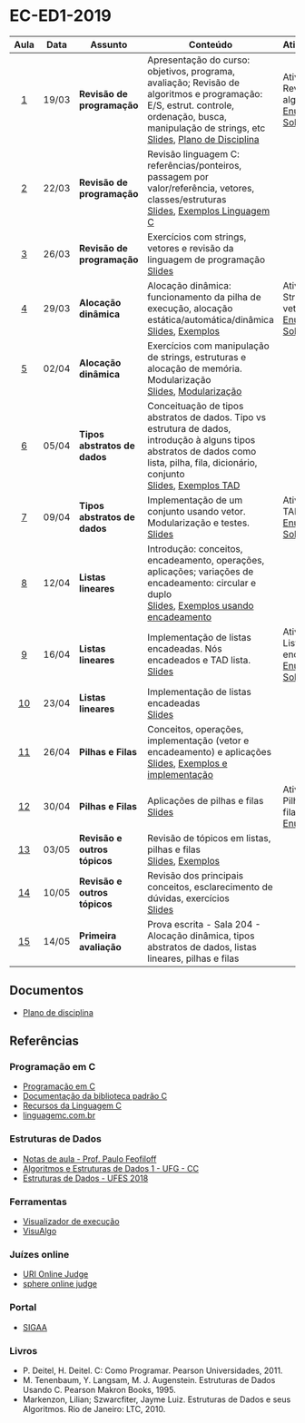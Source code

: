 # EC-ED1-2019


|Aula|Data|Assunto|Conteúdo|Atividade|
|:--:|:--:|-------|--------|:--------|
| [1](./Aula1/) | 19/03 | **Revisão de programação** | Apresentação do curso: objetivos, programa, avaliação; Revisão de algoritmos e programação: E/S, estrut. controle, ordenação, busca, manipulação de strings, etc<br/>[Slides](https://docs.google.com/presentation/d/1512S2YVKi4uvKyb707CTPTe75GNIxNfLzOJ0duFmHX4/), [Plano de Disciplina](./Aula1/1553028109770-PLA-1001193-Gustavo%20Cipriano%20Mota%20Sousa.pdf) | Atividade 1: Revisão de algoritmos<br/> [Enunciado](./Aula1/Lista1.pdf), [Solução](./Lista1)|
| [2](./Aula2/) | 22/03 | **Revisão de programação** | Revisão linguagem C: referências/ponteiros, passagem por valor/referência, vetores, classes/estruturas<br/>[Slides](https://docs.google.com/presentation/d/1Fp9ax2kFu3ngFwbXkXDi6wCVvn2WrT2ZYkXuuQdTeXQ/), [Exemplos Linguagem C](./Aula2/LinguagemC.md) | &nbsp;|
| [3](./Aula3/) | 26/03 | **Revisão de programação** | Exercícios com strings, vetores e revisão da linguagem de programação<br/>[Slides](https://docs.google.com/presentation/d/1KnTs1kkZctaoxAlFg3fxlT8CrUv8FFTTn0YNDpQdPV0/) | &nbsp;|
| [4](./Aula4/) | 29/03 | **Alocação dinâmica** | Alocação dinâmica: funcionamento da pilha de execução, alocação estática/automática/dinâmica<br/>[Slides](https://docs.google.com/presentation/d/1ffCsEoAGY9WavoKD71Sa0SHPWl4vZxmAfcEqQ13V-u8/), [Exemplos](./Aula4/AlocacaoDinamica.md) | Atividade 2: Strings e vetores<br/>[Enunciado](./Aula4/Atividade.md), [Solução](./Lista2/)|
| [5](./Aula5/) | 02/04 | **Alocação dinâmica** | Exercícios com manipulação de strings, estruturas e alocação de memória. Modularização<br/>[Slides](https://docs.google.com/presentation/d/1jC8d7kCPhnov54jHSU1r95JDMqtsuCLHfNsylGIzDYA/), [Modularização](./Aula5/ModulosEmC.md) | &nbsp;|
| [6](./Aula6/) | 05/04 | **Tipos abstratos de dados** | Conceituação de tipos abstratos de dados. Tipo vs estrutura de dados, introdução à alguns tipos abstratos de dados como lista, pilha, fila, dicionário, conjunto<br/>[Slides](https://docs.google.com/presentation/d/1LTYFy7m0qRrdBV0tN2FsWinR8iDkwZdxIvxhTuO-Ly8/), [Exemplos TAD](./Aula6/ExemplosTAD.md) | &nbsp;|
| [7](./Aula7/) | 09/04 | **Tipos abstratos de dados** | Implementação de um conjunto usando vetor. Modularização e testes.<br/>[Slides](https://docs.google.com/presentation/d/1rEjjMzBfdA4ZVMYRAmPx9C3XKHpJFgmG-mURtaU9O2E/) | Atividade 3: TAD<br/>[Enunciado](./Aula7/Atividade.md), [Solução](./Lista3/)|
| [8](./Aula8/) | 12/04 | **Listas lineares** | Introdução: conceitos, encadeamento, operações, aplicações; variações de encadeamento: circular e duplo<br/>[Slides](https://docs.google.com/presentation/d/16ZbIht-k48Ajc9BVuXNGW73nedEnJZrCEVmgSn-oims/), [Exemplos usando encadeamento](./Aula8/Exemplos.md) | &nbsp;|
| [9](./Aula9/) | 16/04 | **Listas lineares** | Implementação de listas encadeadas. Nós encadeados e TAD lista.<br/>[Slides](https://docs.google.com/presentation/d/1nfhHIAeZBmixSH6zjuMGWELVCsxQI07ES-e2YZXBUd0/) | Atividade 4: Listas encadeadas<br/> [Enunciado](./Aula9/Atividade.md), [Solução](./Lista4/)|
| [10](./Aula10/) | 23/04 | **Listas lineares** | Implementação de listas encadeadas<br/>[Slides](https://docs.google.com/presentation/d/1rvW4b_Hdln4V7a4FDsAnSkmV5S0eVw-qXF3Qdj-ihQk/) | &nbsp;|
| [11](./Aula11/) | 26/04 | **Pilhas e Filas** | Conceitos, operações, implementação (vetor e encadeamento) e aplicações<br/>[Slides](https://docs.google.com/presentation/d/1fP8JwhozQAUZ3Z4MgSjCm6DDTQxSPqLqC--vJOfc6DA/), [Exemplos e implementação](./Aula11/Exemplos/) | &nbsp;|
| [12](./Aula12/) | 30/04 | **Pilhas e Filas** | Aplicações de pilhas e filas<br/>[Slides](https://docs.google.com/presentation/d/1_VAqveE3S-IsPxbZTIZOZrE4Y0FJLMTBeIdBVHab5kM/edit?usp=sharing) | Atividade 5: Pilhas e filas<br/>[Enunciado](./Aula12/Atividade.md)|
| [13](./Aula13/) | 03/05 | **Revisão e outros tópicos** | Revisão de tópicos em listas, pilhas e filas<br/>[Slides](https://docs.google.com/presentation/d/13bVI_7BkDN8e4LQs9Wm0dBsIAzvh9KgSTy_GISQpOGQ/), [Exemplos](./Aula13/ed1_generico/) | &nbsp;|
| [14](./Aula14/) | 10/05 | **Revisão e outros tópicos** | Revisão dos principais conceitos, esclarecimento de dúvidas, exercícios<br/>[Slides](https://docs.google.com/presentation/d/12hQp6y0urOZrh0QP9VQqgiAjOz8RzxdJ71NGhpjO-zo/) | &nbsp;|
| [15](./Aula15/) | 14/05 | **Primeira avaliação** | Prova escrita - Sala 204 - Alocação dinâmica, tipos abstratos de dados, listas lineares, pilhas e filas<br/> | &nbsp;|
## Documentos
 - [Plano de disciplina](./Aula1/1553028109770-PLA-1001193-Gustavo%20Cipriano%20Mota%20Sousa.pdf)

## Referências

### Programação em C
 - [Programação em C](http://fig.if.usp.br/~esdobay/c/c.pdf)
 - [Documentação da biblioteca padrão C](http://www.cplusplus.com/reference/clibrary/)
 - [Recursos da Linguagem C](https://www.ime.usp.br/~pf/algoritmos/index.html#C-language)
 - [linguagemc.com.br](http://linguagemc.com.br/)

### Estruturas de Dados
 - [Notas de aula - Prof. Paulo Feofiloff](https://www.ime.usp.br/~pf/estruturas-de-dados/)
 - [Algoritmos e Estruturas de Dados 1 - UFG - CC](http://www.inf.ufg.br/~hebert/disc/aed1/)
 - [Estruturas de Dados - UFES 2018](https://inf.ufes.br/~pdcosta/ensino/2018-2-estruturas-de-dados/)

### Ferramentas
 - [Visualizador de execução](http://www.pythontutor.com/c.html#mode=edit)
 - [VisuAlgo](https://visualgo.net/)

### Juízes online
 - [URI Online Judge](https://www.urionlinejudge.com.br/judge/pt)
 - [sphere online judge](https://br.spoj.com/)

### Portal
 - [SIGAA](http://sigaa.sistemas.ufg.br)


### Livros

- P. Deitel, H. Deitel. C: Como Programar. Pearson Universidades, 2011.
- M. Tenenbaum, Y. Langsam, M. J. Augenstein. Estruturas de Dados Usando C. Pearson Makron Books, 1995.
- Markenzon, Lilian; Szwarcfiter, Jayme Luiz. Estruturas de Dados e seus Algoritmos. Rio de Janeiro: LTC, 2010.
